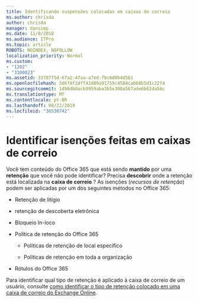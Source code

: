 ```yaml
---
title: Identificando suspensões colocadas em caixas de correio
ms.author: chrisda
author: chrisda
manager: dansimp
ms.date: 11/8/2018
ms.audience: ITPro
ms.topic: article
ROBOTS: NOINDEX, NOFOLLOW
localization_priority: Normal
ms.custom:
- "1202"
- "3100023"
ms.assetid: 3378775d-67a2-47aa-a7ed-fbc6d0b4d561
ms.openlocfilehash: 5d6f8f2dff42d89a91759c4504cab68b5d1c22f4
ms.sourcegitcommit: 1d98db8acb9959aba3b5e308a567ade6b62da56c
ms.translationtype: MT
ms.contentlocale: pt-BR
ms.lasthandoff: 08/22/2019
ms.locfileid: "36538742"
---
```

# <a name="identify-holds-placed-on-mailboxes"></a>Identificar isenções feitas em caixas de correio

Você tem conteúdo do Office 365 que está sendo **mantido** por uma **retenção** que você não pode identificar? Precisa **descobrir** onde a retenção está localizada na **caixa de correio** ? As isenções (*recursos de retenção*) podem ser aplicadas por um dos seguintes métodos no Office 365:
  
- Retenção de litígio

- retenção de descoberta eletrônica

- Bloqueio In-loco

- Política de retenção do Office 365 

  - Políticas de retenção de local específico

  - Políticas de retenção em toda a organização

- Rótulos do Office 365

Para identificar qual tipo de retenção é aplicado à caixa de correio de um usuário, consulte [como identificar o tipo de retenção colocado em uma caixa de correio do Exchange Online](https://docs.microsoft.com/office365/securitycompliance/identify-a-hold-on-an-exchange-online-mailbox).
